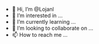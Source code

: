 - 👋 Hi, I’m @Lojanl
- 👀 I’m interested in ...
- 🌱 I’m currently learning ...
- 💞️ I’m looking to collaborate on ...
- 📫 How to reach me ...

<!---
Lojanl/Lojanl is a ✨ special ✨ repository because its `README.md` (this file) appears on your GitHub profile.
You can click the Preview link to take a look at your changes.
--->
